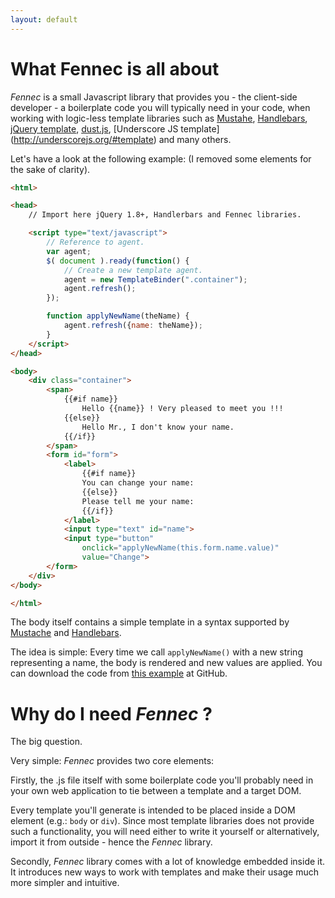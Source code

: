 ```yaml
---
layout: default
---
```


# What Fennec is all about

_Fennec_ is a small Javascript library that provides you - the client-side developer - a boilerplate code you will typically need in your code, when working with logic-less template libraries such as [Mustahe](http://mustache.github.io/), [Handlebars](http://handlebarsjs.com/), [jQuery template](https://github.com/jquery/jquery-tmpl), [dust.js](http://akdubya.github.io/dustjs/), [Underscore JS template] (http://underscorejs.org/#template) and many others.

Let's have a look at the following example:
(I removed some elements for the sake of clarity).
```html
<html>

<head>
	// Import here jQuery 1.8+, Handlerbars and Fennec libraries.

	<script type="text/javascript">
		// Reference to agent.
		var agent;
		$( document ).ready(function() {
			// Create a new template agent.
			agent = new TemplateBinder(".container");
			agent.refresh();
		});

		function applyNewName(theName) {
			agent.refresh({name: theName});
		}
	</script>
</head>

<body>
	<div class="container">
		<span>
			{{#if name}}
				Hello {{name}} ! Very pleased to meet you !!!
			{{else}}
				Hello Mr., I don't know your name.
			{{/if}}
		</span>
		<form id="form">
			<label>
				{{#if name}}
				You can change your name:
				{{else}}
				Please tell me your name:
				{{/if}}
			</label>
			<input type="text" id="name">
			<input type="button"
				onclick="applyNewName(this.form.name.value)"
				value="Change">
		</form>
	</div>
</body>

</html>
```

The body itself contains a simple template in a syntax supported by [Mustache](http://mustache.github.io/) and [Handlebars](http://handlebarsjs.com/).

The idea is simple: Every time we call `applyNewName()` with a new string representing a name, the body is rendered and new values are applied.
You can download the code from [this example](https://github.com/guynir/fennec/blob/master/examples/sample.html) at GitHub.

# Why do I need _Fennec_ ?

The big question.

Very simple: _Fennec_ provides two core elements:


Firstly, the .js file itself with some boilerplate code you'll probably need in your own web application to tie between a template and a target DOM.

Every template you'll generate is intended to be placed inside a DOM element (e.g.: `body` or `div`).
Since most template libraries does not provide such a functionality, you will need either to write it yourself or alternatively, import it from outside - hence the _Fennec_ library.

Secondly, _Fennec_ library comes with a lot of knowledge embedded inside it. It introduces new ways to work with templates and make their usage much more simpler and intuitive.


